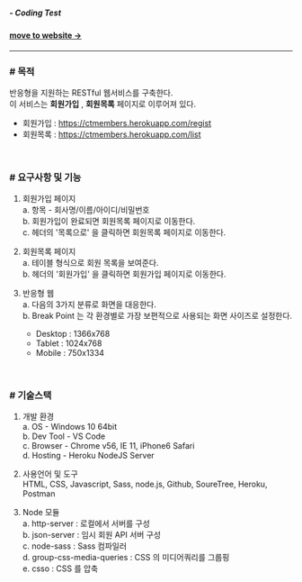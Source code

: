 ##### - Coding Test

#### [move to website → ](https://ctmembers.herokuapp.com/)

---

### # 목적

반응형을 지원하는 RESTful 웹서비스를 구축한다.  
이 서비스는 __회원가입__ , __회원목록__ 페이지로 이루어져 있다.  
- 회원가입 : https://ctmembers.herokuapp.com/regist
- 회원목록 : https://ctmembers.herokuapp.com/list

<br>

### # 요구사항 및 기능
1. 회원가입 페이지  
  a. 항목 - 회사명/이름/아이디/비밀번호  
  b. 회원가입이 완료되면 회원목록 페이지로 이동한다.  
  c. 헤더의 '목록으로' 을 클릭하면 회원목록 페이지로 이동한다.  
  
2. 회원목록 페이지  
  a. 테이블 형식으로 회원 목록을 보여준다.  
  b. 헤더의 '회원가입' 을 클릭하면 회원가입 페이지로 이동한다.

3. 반응형 웹  
  a. 다음의 3가지 분류로 화면을 대응한다.  
  b. Break Point 는 각 환경별로 가장 보편적으로 사용되는 화면 사이즈로 설정한다.  
    - Desktop : 1366x768
    - Tablet : 1024x768
    - Mobile : 750x1334

<br>
  
### # 기술스택
1. 개발 환경  
  a. OS - Windows 10 64bit  
  b. Dev Tool - VS Code  
  c. Browser - Chrome v56, IE 11, iPhone6 Safari  
  d. Hosting - Heroku NodeJS Server

2. 사용언어 및 도구  
  HTML, CSS, Javascript, Sass, node.js, Github, SoureTree, Heroku, Postman

3. Node 모듈   
  a. http-server : 로컬에서 서버를 구성  
  b. json-server : 임시 회원 API 서버 구성  
  c. node-sass : Sass 컴파일러  
  d. group-css-media-queries : CSS 의 미디어쿼리를 그룹핑  
  e. csso : CSS 를 압축  

